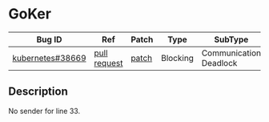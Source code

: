 
# GoKer

| Bug ID|  Ref | Patch | Type | SubType | SubsubType |
| ----  | ---- | ----  | ---- | ---- | ---- |
|[kubernetes#38669]|[pull request]|[patch]| Blocking | Communication Deadlock | Channel |

[kubernetes#38669]:(kubernetes38669_test.go)
[patch]:https://github.com/kubernetes/kubernetes/pull/38669/files
[pull request]:https://github.com/kubernetes/kubernetes/pull/38669
 
## Description

No sender for line 33.

